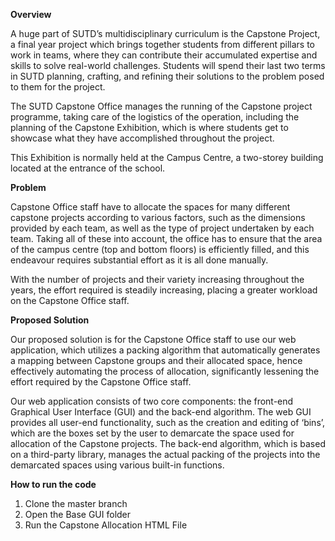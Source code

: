 **Overview**

 A huge part of SUTD’s multidisciplinary curriculum is the Capstone Project, a final year project which brings together students from different pillars to work in teams, where they can contribute their accumulated expertise and skills to solve real-world challenges. Students will spend their last two terms in SUTD planning, crafting, and refining their solutions to the problem posed to them for the project.  
 
The SUTD Capstone Office manages the running of the Capstone project programme, taking care of the logistics of the operation, including the planning of the Capstone Exhibition, which is where students get to showcase what they have accomplished throughout the project.  
 
This Exhibition is normally held at the Campus Centre, a two-storey building located at the entrance of the school. 
 
**Problem**
 
Capstone Office staff have to allocate the spaces for many different capstone projects according to various factors, such as the dimensions provided by each team, as well as the type of project undertaken by each team. Taking all of these into account, the office has to ensure that the area of the campus centre (top and bottom floors) is efficiently filled, and this endeavour requires substantial effort as it is all done manually.  
 
With the number of projects and their variety increasing throughout the years, the effort required is steadily increasing, placing a greater workload on the Capstone Office staff. 

**Proposed Solution**
 
Our proposed solution is for the Capstone Office staff to use our web application, which utilizes a packing algorithm that automatically generates a mapping between Capstone groups and their allocated space, hence effectively automating the process of allocation, significantly lessening the effort required by the Capstone Office staff. 
 
Our web application consists of two core components: the front-end Graphical User Interface (GUI) and the back-end algorithm. The web GUI provides all user-end functionality, such as the creation and editing of ‘bins’, which are the boxes set by the user to demarcate the space used for allocation of the Capstone projects. The back-end algorithm, which is based on a third-party library, manages the actual packing of the projects into the demarcated spaces using various built-in functions. 

**How to run the code**
 
 1) Clone the master branch
 2) Open the Base GUI folder
 3) Run the Capstone Allocation HTML File


